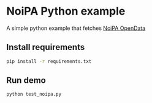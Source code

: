 # NoiPA Python example

A simple python example that fetches [NoiPA OpenData](https://sparql-noipa.mef.gov.it/sparql)

## Install requirements

```sh
pip install -r requirements.txt
```

## Run demo

```sh
python test_noipa.py
```